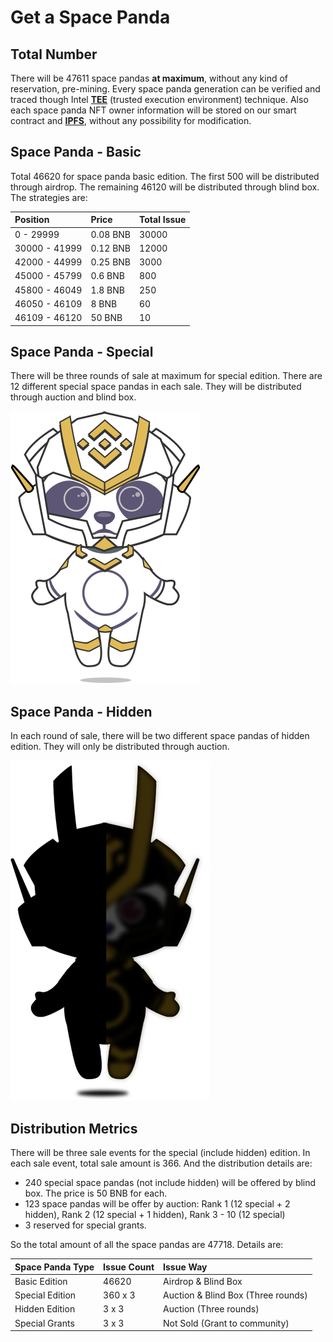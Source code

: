 # Get a Space Panda

## Total Number

There will be 47611 space pandas **at maximum**, without any kind of reservation, pre-mining. Every space panda generation can be verified and traced though Intel [**TEE**](https://www.intel.com/content/www/us/en/architecture-and-technology/trusted-execution-technology/trusted-execution-technology-security-paper.html) \(trusted execution environment\) technique. Also each space panda NFT owner information will be stored on our smart contract and [**IPFS**](https://ipfs.io/), without any possibility for modification.

## Space Panda - Basic

Total 46620 for space panda basic edition.  The first 500 will be distributed through airdrop. The remaining 46120 will be distributed through blind box. The strategies are:

| Position | Price | Total Issue |
| :--- | :--- | :--- |
| 0 - 29999 | 0.08 BNB | 30000 |
| 30000 - 41999 | 0.12 BNB | 12000 |
| 42000 - 44999 | 0.25 BNB | 3000 |
| 45000 - 45799 | 0.6 BNB | 800 |
| 45800 - 46049 | 1.8 BNB | 250 |
| 46050 - 46109 | 8 BNB | 60 |
| 46109 - 46120 | 50 BNB | 10 |

## Space Panda - Special

There will be three rounds of sale at maximum for special edition. There are 12 different special space pandas in each sale. They will be distributed through auction and blind box.

![One of the special space pandas](.gitbook/assets/panda_special.png)

## Space Panda - Hidden

In each round of sale, there will be two different space pandas of hidden edition. They will only be distributed through auction.

![One of the hidden space pandas \(own it to reveal the mask!\)](.gitbook/assets/panda_hidden.png)

## Distribution Metrics

There will be three sale events for the special \(include hidden\) edition. In each sale event,  total sale amount is 366. And the distribution details are:

* 240 special space pandas \(not include hidden\) will be offered by blind box. The price is 50 BNB for each.
* 123 space pandas will be offer by auction:  Rank 1 \(12 special + 2 hidden\), Rank 2 \(12 special + 1 hidden\), Rank 3 - 10 \(12 special\)
* 3 reserved for special grants.

So the total amount of all the space pandas are 47718. Details are:

| Space Panda Type | Issue Count | Issue Way |
| :--- | :--- | :--- |
| Basic Edition | 46620 | Airdrop & Blind Box |
| Special Edition | 360 x 3 | Auction & Blind Box \(Three rounds\) |
| Hidden Edition | 3 x 3 | Auction \(Three rounds\) |
| Special Grants | 3 x 3 | Not Sold \(Grant to community\) |




